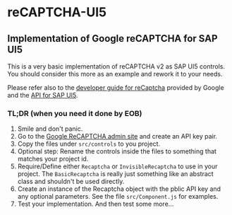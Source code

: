 # reCAPTCHA-UI5
## Implementation of Google reCAPTCHA for SAP UI5

This is a very basic implementation of reCAPTCHA v2 as SAP UI5 controls. You should consider this more as an example and rework it to your needs.

Please refer also to the [developer guide for reCaptcha](https://developers.google.com/recaptcha/intro) provided by Google and the [API for SAP UI5](https://sapui5.hana.ondemand.com/#/api).

### TL;DR (when you need it done by EOB)
1. Smile and don't panic.
2. Go to the [Google ReCAPTCHA admin site](http://www.google.com/recaptcha/admin) and create an API key pair.
3. Copy the files under `src/controls` to you project.
4. Optional step: Rename the controls inside the files to something that matches your project id.
5. Require/Define either `Recaptcha` or `InvisibleRecaptcha` to use in your project. The `BasicRecaptcha` is really just something like an abstract class and shouldn't be used directly.
6. Create an instance of the Recaptcha object with the pblic API key and any optional parameters. See the file `src/Component.js` for examples.
7. Test your implementation. And then test some more...
